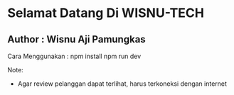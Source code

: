 # Selamat Datang Di WISNU-TECH
## Author : Wisnu Aji Pamungkas

Cara Menggunakan :
npm install
npm run dev

Note:
- Agar review pelanggan dapat terlihat, harus terkoneksi dengan internet